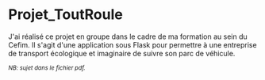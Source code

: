 # Projet_ToutRoule

J'ai réalisé ce projet en groupe dans le cadre de ma formation au sein du Cefim.
Il s'agit d'une application sous Flask pour permettre à une entreprise de transport écologique et imaginaire de suivre son parc de véhicule.


<sup>_NB: sujet dans le fichier pdf._</sup>
